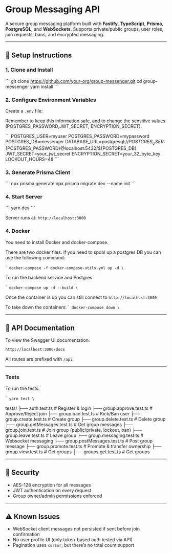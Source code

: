 # Group Messaging API

A secure group messaging platform built with **Fastify**, **TypeScript**, **Prisma**, **PostgreSQL**, and **WebSockets**. Supports private/public groups, user roles, join requests, bans, and encrypted messaging.

---

## 🚀 Setup Instructions

### 1. Clone and Install

\```
git clone https://github.com/your-org/group-messenger.git
cd group-messenger
yarn install
\```

### 2. Configure Environment Variables

Create a `.env` file:

Remember to keep this information safe, and to change the sensitive values (POSTGRES_PASSWORD,JWT_SECRET, ENCRYPTION_SECRET).

\```
POSTGRES_USER=myuser
POSTGRES_PASSWORD=mypassword
POSTGRES_DB=messenger
DATABASE_URL=postgresql://${POSTGRES_USER}:${POSTGRES_PASSWORD}@localhost:5432/${POSTGRES_DB}
JWT_SECRET=your_jwt_secret
ENCRYPTION_SECRET=your_32_byte_key
LOCKOUT_HOURS=48
\```

### 3. Generate Prisma Client

\```
npx prisma generate
npx prisma migrate dev --name init
\```

### 4. Start Server

\```
yarn dev
\```

Server runs at: `http://localhost:3000`

### 4. Docker

You need to install Docker and docker-compose.

There are two docker files.
If you need to spool up a postgres DB you can use the following command:

\``
docker-compose -f docker-compose-utils.yml up -d
\`

To run the backend service and Postgres

\``
docker-compose up -d --build
\`

Once the container is up you can still connect to `http://localhost:3000`

To take down the containers:
\``
docker-compose down
\`

---

## 📘 API Documentation

To view the Swagger UI documentation.

`http://localhost:3000/docs`

All routes are prefixed with `/api`.

---

### Tests

To run the tests:

\``
yarn test
\`

tests/
├── auth.test.ts # Register & login
├── group.approve.test.ts # Approve/Reject join
├── group.ban.test.ts # Kick/Ban user
├── group.create.test.ts # Create group
├── group.delete.test.ts # Delete group
├── group.getMessages.test.ts # Get group messages
├── group.join.test.ts # Join group (public/private, lockout, ban)
├── group.leave.test.ts # Leave group
├── group.messaging.test.ts # Websocket messaging
├── group.postMessages.test.ts # Post group message
├── group.promote.test.ts # Promote & transfer ownership
├── group.view.test.ts # Get groups
├── groups.get.test.ts # Get groups

---

## 🔐 Security

- AES-128 encryption for all messages
- JWT authentication on every request
- Group owner/admin permissions enforced

---

## ⚠️ Known Issues

- WebSocket client messages not persisted if sent before join confirmation
- No user profile UI (only token-based auth tested via API)
- Pagination uses `cursor`, but there’s no total count support
